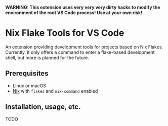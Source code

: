 **WARNING: This extension uses very very very dirty hacks to modify the environment of the root VS Code process! Use at your own risk!**

# Nix Flake Tools for VS Code

An extension providing development tools for projects based on Nix Flakes.
Currently, it only offers a command to enter a flake-based development shell, but more is planned for the future.

## Prerequisites

* Linux or macOS
* [Nix](https://nixos.org/) with `flakes` and `nix-command` enabled

## Installation, usage, etc.

TODO